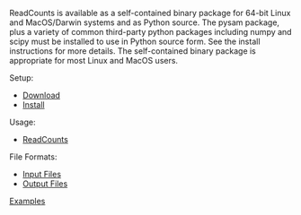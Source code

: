 
ReadCounts is available as a self-contained binary package for 64-bit
Linux and MacOS/Darwin systems and as Python source. The pysam package, plus a variety
of common third-party python packages including numpy and scipy must
be installed to use in Python source form. See the install
instructions for more details. The self-contained binary package is
appropriate for most Linux and MacOS users.

Setup:
* [Download](https://github.com/HorvathLab/NGS/releases/ReadCounts-2.2.0)
* [Install](docs/Installation.md)

Usage:
* [ReadCounts](docs/Usage.md)

File Formats:
* [Input Files](docs/InputFiles.md)
* [Output Files](docs/OutputFiles.md)

[Examples](docs/Examples.md)
